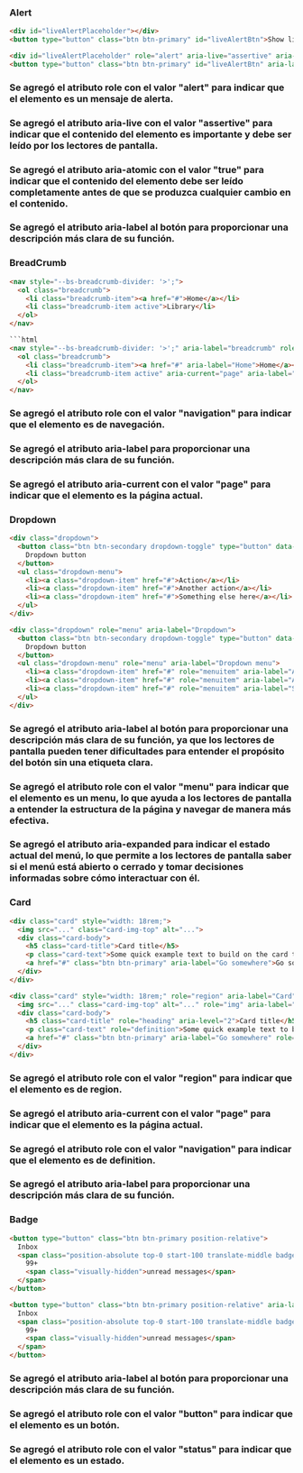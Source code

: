 ### Alert
```html
<div id="liveAlertPlaceholder"></div>
<button type="button" class="btn btn-primary" id="liveAlertBtn">Show live alert</button>
```
```html
<div id="liveAlertPlaceholder" role="alert" aria-live="assertive" aria-atomic="true"></div>
<button type="button" class="btn btn-primary" id="liveAlertBtn" aria-label="Show live alert">Show live alert</button>
```
### Se agregó el atributo role con el valor "alert" para indicar que el elemento es un mensaje de alerta.
### Se agregó el atributo aria-live con el valor "assertive" para indicar que el contenido del elemento es importante y debe ser leído por los lectores de pantalla.
### Se agregó el atributo aria-atomic con el valor "true" para indicar que el contenido del elemento debe ser leído completamente antes de que se produzca cualquier cambio en el contenido.
### Se agregó el atributo aria-label al botón para proporcionar una descripción más clara de su función.


### BreadCrumb

```html
<nav style="--bs-breadcrumb-divider: '>';">
  <ol class="breadcrumb">
    <li class="breadcrumb-item"><a href="#">Home</a></li>
    <li class="breadcrumb-item active">Library</li>
  </ol>
</nav>

```html
<nav style="--bs-breadcrumb-divider: '>';" aria-label="breadcrumb" role="navigation">
  <ol class="breadcrumb">
    <li class="breadcrumb-item"><a href="#" aria-label="Home">Home</a></li>
    <li class="breadcrumb-item active" aria-current="page" aria-label="Library">Library</li>
  </ol>
</nav>
```
### Se agregó el atributo role con el valor "navigation" para indicar que el elemento es de navegación.
### Se agregó el atributo aria-label  para proporcionar una descripción más clara de su función.
### Se agregó el atributo aria-current con el valor "page" para indicar que el elemento es la página actual.


### Dropdown 

```html
<div class="dropdown">
  <button class="btn btn-secondary dropdown-toggle" type="button" data-bs-toggle="dropdown">
    Dropdown button
  </button>
  <ul class="dropdown-menu">
    <li><a class="dropdown-item" href="#">Action</a></li>
    <li><a class="dropdown-item" href="#">Another action</a></li>
    <li><a class="dropdown-item" href="#">Something else here</a></li>
  </ul>
</div>
```

```html
<div class="dropdown" role="menu" aria-label="Dropdown">
  <button class="btn btn-secondary dropdown-toggle" type="button" data-bs-toggle="dropdown" aria-expanded="false" aria-label="Dropdown button">
    Dropdown button
  </button>
  <ul class="dropdown-menu" role="menu" aria-label="Dropdown menu">
    <li><a class="dropdown-item" href="#" role="menuitem" aria-label="Action">Action</a></li>
    <li><a class="dropdown-item" href="#" role="menuitem" aria-label="Another action">Another action</a></li>
    <li><a class="dropdown-item" href="#" role="menuitem" aria-label="Something else here">Something else here</a></li>
  </ul>
</div>
```
### Se agregó el atributo aria-label al botón para proporcionar una descripción más clara de su función, ya que los lectores de pantalla pueden tener dificultades para entender el propósito del botón sin una etiqueta clara.
### Se agregó el atributo role con el valor "menu" para indicar que el elemento es un menu, lo que ayuda a los lectores de pantalla a entender la estructura de la página y navegar de manera más efectiva.
### Se agregó el atributo aria-expanded para indicar el estado actual del menú, lo que permite a los lectores de pantalla saber si el menú está abierto o cerrado y tomar decisiones informadas sobre cómo interactuar con él.

### Card

```html
<div class="card" style="width: 18rem;">
  <img src="..." class="card-img-top" alt="...">
  <div class="card-body">
    <h5 class="card-title">Card title</h5>
    <p class="card-text">Some quick example text to build on the card title and make up the bulk of the card's content.</p>
    <a href="#" class="btn btn-primary" aria-label="Go somewhere">Go somewhere</a>
  </div>
</div>
```

```html
<div class="card" style="width: 18rem;" role="region" aria-label="Card">
  <img src="..." class="card-img-top" alt="..." role="img" aria-label="...">
  <div class="card-body">
    <h5 class="card-title" role="heading" aria-level="2">Card title</h5>
    <p class="card-text" role="definition">Some quick example text to build on the card title and make up the bulk of the card's content.</p>
    <a href="#" class="btn btn-primary" aria-label="Go somewhere" role="button">Go somewhere</a>
  </div>
</div>
```
### Se agregó el atributo role con el valor "region" para indicar que el elemento es de region.
### Se agregó el atributo aria-current con el valor "page" para indicar que el elemento es la página actual.
### Se agregó el atributo role con el valor "navigation" para indicar que el elemento es de definition.
### Se agregó el atributo aria-label para proporcionar una descripción más clara de su función.

### Badge
```html
<button type="button" class="btn btn-primary position-relative">
  Inbox
  <span class="position-absolute top-0 start-100 translate-middle badge rounded-pill bg-danger">
    99+
    <span class="visually-hidden">unread messages</span>
  </span>
</button>
```

```html
<button type="button" class="btn btn-primary position-relative" aria-label="Inbox" role="button">
  Inbox
  <span class="position-absolute top-0 start-100 translate-middle badge rounded-pill bg-danger" aria-label="99+ unread messages" role="status">
    99+
    <span class="visually-hidden">unread messages</span>
  </span>
</button>

```
### Se agregó el atributo aria-label al botón para proporcionar una descripción más clara de su función.
### Se agregó el atributo role con el valor "button" para indicar que el elemento es un botón.
### Se agregó el atributo role con el valor "status" para indicar que el elemento es un estado.
